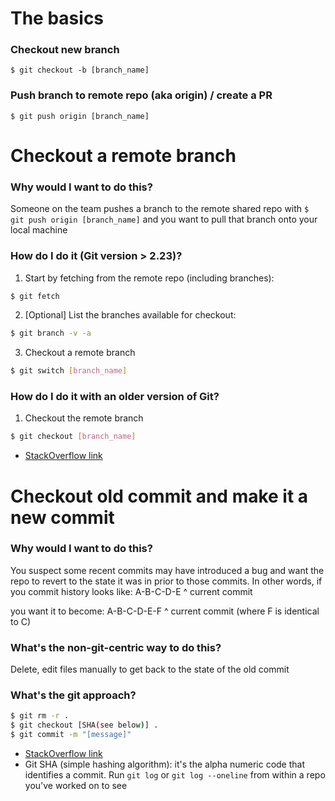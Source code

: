 # The basics
### Checkout new branch
`$ git checkout -b [branch_name]`

### Push branch to remote repo (aka origin) / create a PR
`$ git push origin [branch_name]`

# Checkout a remote branch
### Why would I want to do this?
Someone on the team pushes a branch to the remote shared repo with `$ git push origin [branch_name]` and you want to pull that branch onto your local machine

### How do I do it (Git version > 2.23)?
1) Start by fetching from the remote repo (including branches): 
```bash
$ git fetch
``` 
2) [Optional] List the branches available for checkout:
```bash
$ git branch -v -a
```
3) Checkout a remote branch
```bash
$ git switch [branch_name]
```

### How do I do it with an older version of Git? 
1) Checkout the remote branch
```bash
$ git checkout [branch_name]
```

* [StackOverflow link](https://stackoverflow.com/questions/1783405/how-do-i-check-out-a-remote-git-branch)


# Checkout old commit and make it a new commit
### Why would I want to do this?
You suspect some recent commits may have introduced a bug and want the repo to revert to the state it was in prior to those commits. In other words, if you commit history looks like:
A-B-C-D-E
        ^
        current commit

you want it to become:
A-B-C-D-E-F
          ^ 
          current commit (where F is identical to C)

### What's the non-git-centric way to do this? 
Delete, edit files manually to get back to the state of the old commit

### What's the git approach? 
```bash
$ git rm -r .
$ git checkout [SHA(see below)] .
$ git commit -m "[message]" 
```

* [StackOverflow link](https://stackoverflow.com/questions/3380805/checkout-old-commit-and-make-it-a-new-commit)
* Git SHA (simple hashing algorithm): it's the alpha numeric code that identifies a commit. Run `git log` or `git log --oneline` from within a repo you've worked on to see